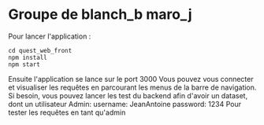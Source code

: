 # Groupe de blanch_b maro_j

Pour lancer l'application : 
````
cd quest_web_front
npm install
npm start
````

Ensuite l'application se lance sur le port 3000
Vous pouvez vous connecter et visualiser les requêtes en parcourant les menus de la barre de navigation.
Si besoin, vous pouvez lancer les test du backend afin d'avoir un dataset, dont un utilisateur Admin:
username: JeanAntoine
password: 1234
Pour tester les requêtes en tant qu'admin